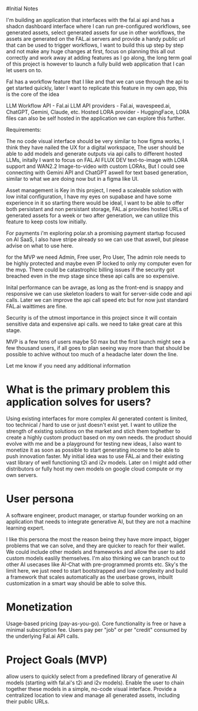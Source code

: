 #Initial Notes

I'm building an application that interfaces with the fal.ai api and has a shadcn dashboard interface where I can run pre-configured workflows, see generated assets, select generated assets for use in other workflows, the assets are generated on the FAL.ai servers and provide a handy public url that can be used to trigger workflows, I want to build this up step by step and not make any huge changes at first, focus on planning this all out correctly and work away at adding features as I go along, the long term goal of this project is however to launch a fully build web application that I can let users on to.

Fal has a workflow feature that I like and that we can use through the api to get started quickly, later I want to replicate this feature in my own app, this is the core of the idea

LLM Workflow API - Fal.ai
LLM API providers - Fal.ai, wavespeed.ai, ChatGPT, Gemini, Claude, etc.
Hosted LORA provider - HuggingFace, LORA files can also be self hosted in the application we can explore this further.

Requirements:

The no code visual interface should be very similar to how figma works, I think they have nailed the UX for a digital workspace, The user should be able to add models and generate outputs via api calls to different hosted LLMs, initally I want to focus on FAL.AI FLUX DEV text-to-image with LORA support and WAN2.2 Image-to-video with custom LORAs, But I could see connecting with Gemini API and ChatGPT aswell for text based generation, similar to what we are doing now but in a figma like UI.

Asset management is Key in this project, I need a scaleable solution with low inital configuration, I have my eyes on supabase and have some experience in it so starting there would be ideal, I want to be able to offer both persistant and non persistant storage, FAL.ai provides hosted URLs of generated assets for a week or two after generation, we can utilize this feature to keep costs low initially.

For payments i'm exploring polar.sh a promising payment startup focused on AI SaaS, I also have stripe already so we can use that aswell, but please advise on what to use here.

for the MVP we need Admin, Free user, Pro User, The admin role needs to be highly protected and maybe even IP locked to only my computer even for the mvp. There could be catastrophic billing issues if the security got breached even in the mvp stage since these api calls are so expensive.

Inital performance can be avrage, as long as the front-end is snappy and responsive we can use skeleton loaders to wait for server-side code and api calls. Later we can improve the api call speed etc but for now just standard FAL.ai waittimes are fine.

Security is of the utmost importance in this project since it will contain sensitive data and expensive api calls. we need to take great care at this stage.

MVP is a few tens of users maybe 50 max but the first launch might see a few thousand users, if all goes to plan seeing way more than that should be possible to achive without too much of a headache later down the line.



Let me know if you need any additional information


# What is the primary problem this application solves for users?

Using existing interfaces for more complex AI generated content is limited, too technical / hard to use or just doesn't exist yet. I want to utilize the strength of existing solutions on the market and stich them toghether to create a highly custom product based on my own needs. the product should evolve with me and be a playground for testing new ideas, I also want to monetize it as soon as possible to start generating income to be able to push innovation faster. My initial idea was to use FAL.ai and their existing vast library of well functioning t2i and i2v models. Later on I might add other distributors or fully host my own models on google cloud compute or my own servers.

# User persona 

A software engineer, product manager, or startup founder working on an application that needs to integrate generative AI, but they are not a machine learning expert.

I like this persona the most the reason being they have more impact, bigger problems that we can solve, and they are quicker to reach for their wallet. We could include other models and frameworks and allow the user to add custom models easlily themselves. I'm also thinking we can branch out to other AI usecases like AI-Chat with pre-programmed promts etc. Sky's the limit here, we just need to start bootstrapped and low complexity and build a framework that scales automatically as the userbase grows, inbuilt customization in a smart way should be able to solve this.

# Monetization 

Usage-based pricing (pay-as-you-go).
Core functionality is free or have a minimal subscription fee. Users pay per "job" or per "credit" consumed by the underlying Fal.ai API calls.

# Project Goals (MVP)

allow users to quickly select from a predefined library of generative AI models (starting with fal.ai's t2i and i2v models). Enable the user to chain together these models in a simple, no-code visual interface. Provide a centralized location to view and manage all generated assets, including their public URLs.


